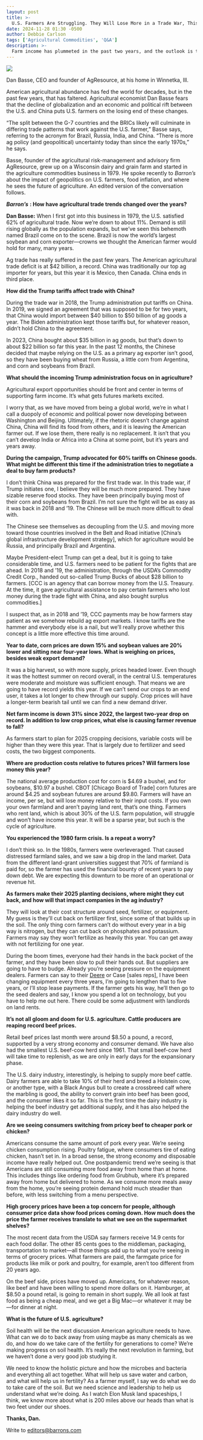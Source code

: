 ```yaml
---
layout: post
title: >-
  U.S. Farmers Are Struggling. They Will Lose More in a Trade War, This Ag Expert Says.
date: 2024-11-28 01:30 -0500
author: Debbie Carlson
tags: ['Agricultural Commodities', 'Q&A']
description: >-
  Farm income has plummeted in the past two years, and the outlook is troubling, says Dan Basse, founder of the advisory firm AgResource.  How dairy cows are helping.
---
```





 


 





![](https://images.barrons.com/im-23438853?width=548&height=365)


Dan Basse, CEO and founder of AgResource, at his home in Winnetka, Ill.











American agricultural abundance has fed the world for decades, but in the past few years, that has faltered. Agricultural economist Dan Basse fears that the decline of globalization and an economic and political rift between the U.S. and China puts U.S. farmers on the losing end of these changes.


“The split between the G-7 countries and the BRICs likely will culminate in differing trade patterns that work against the U.S. farmer,” Basse says, referring to the acronym for Brazil, Russia, India, and China. “There is more ag policy (and geopolitical) uncertainty today than since the early 1970s,” he says.


 Basse, founder of the agricultural risk-management and advisory firm AgResource, grew up on a Wisconsin dairy and grain farm and started in the agriculture commodities business in 1979. He spoke recently to *Barron’s* about the impact of geopolitics on U.S. farmers, food inflation, and where he sees the future of agriculture. An edited version of the conversation follows.


***Barron’s*** **: How have agricultural trade trends changed over the years?**


**Dan Basse:** When I first got into this business in 1979, the U.S. satisfied 62% of agricultural trade. Now we’re down to about 11%. Demand is still rising globally as the population expands, but we’ve seen this behemoth named Brazil come on to the scene. Brazil is now the world’s largest soybean and corn exporter—crowns we thought the American farmer would hold for many, many years.


Ag trade has really suffered in the past few years. The American agricultural trade deficit is at \$42 billion, a record. China was traditionally our top ag importer for years, but this year it is Mexico, then Canada. China ends in third place.


**How did the Trump tariffs affect trade with China?**


During the trade war in 2018, the Trump administration put tariffs on China. In 2019, we signed an agreement that was supposed to be for two years, that China would import between \$40 billion to \$50 billion of ag goods a year. The Biden administration kept those tariffs but, for whatever reason, didn’t hold China to the agreement.


In 2023, China bought about \$35 billion in ag goods, but that’s down to about \$22 billion so far this year. In the past 12 months, the Chinese decided that maybe relying on the U.S. as a primary ag exporter isn’t good, so they have been buying wheat from Russia, a little corn from Argentina, and corn and soybeans from Brazil.


**What should the incoming Trump administration focus on in agriculture?**


Agricultural export opportunities should be front and center in terms of supporting farm income. It’s what gets futures markets excited. 


I worry that, as we have moved from being a global world, we’re in what I call a duopoly of economic and political power now developing between Washington and Beijing. Ultimately, if the rhetoric doesn’t change against China, China will find its food from others, and it is leaving the American farmer out. If we lose them, there really is no replacement. It isn’t that you can’t develop India or Africa into a China at some point, but it’s years and years away. 


**During the campaign, Trump advocated for 60% tariffs on Chinese goods. What might be different this time if the administration tries to negotiate a deal to buy farm products?**


I don’t think China was prepared for the first trade war. In this trade war, if Trump initiates one, I believe they will be much more prepared. They have sizable reserve food stocks. They have been principally buying most of their corn and soybeans from Brazil. I’m not sure the fight will be as easy as it was back in 2018 and ’19. The Chinese will be much more difficult to deal with.


The Chinese see themselves as decoupling from the U.S. and moving more toward those countries involved in the Belt and Road initiative [China’s global infrastructure development strategy], which for agriculture would be Russia, and principally Brazil and Argentina.


Maybe President-elect Trump can get a deal, but it is going to take considerable time, and U.S. farmers need to be patient for the fights that are ahead. In 2018 and ’19, the administration, through the USDA’s Commodity Credit Corp., handed out so-called Trump Bucks of about \$28 billion to farmers. [CCC is an agency that can borrow money from the U.S. Treasury. At the time, it gave agricultural assistance to pay certain farmers who lost money during the trade fight with China, and also bought surplus commodities.]


I suspect that, as in 2018 and ’19, CCC payments may be how farmers stay patient as we somehow rebuild ag export markets. I know tariffs are the hammer and everybody else is a nail, but we’ll really prove whether this concept is a little more effective this time around.


**Year to date, corn prices are down 15% and soybean values are 20% lower and sitting near four-year lows. What is weighing on prices, besides weak export demand?**


It was a big harvest, so with more supply, prices headed lower. Even though it was the hottest summer on record overall, in the central U.S. temperatures were moderate and moisture was sufficient enough. That means we are going to have record yields this year. If we can’t send our crops to an end user, it takes a lot longer to chew through our supply. Crop prices will have a longer-term bearish tail until we can find a new demand driver.


**Net farm income is down 31% since 2022, the largest two-year drop on record. In addition to low crop prices, what else is causing farmer revenue to fall?**


As farmers start to plan for 2025 cropping decisions, variable costs will be higher than they were this year. That is largely due to fertilizer and seed costs, the two biggest components. 


**Where are production costs relative to futures prices? Will farmers lose money this year?**


The national average production cost for corn is \$4.69 a bushel, and for soybeans, \$10.97 a bushel. CBOT [Chicago Board of Trade] corn futures are around \$4.25 and soybean futures are around \$9.80. Farmers will have an income, per se, but will lose money relative to their input costs. If you own your own farmland and aren’t paying land rent, that’s one thing. Farmers who rent land, which is about 30% of the U.S. farm population, will struggle and won’t have income this year. It will be a sparse year, but such is the cycle of agriculture.


**You experienced the 1980 farm crisis. Is a repeat a worry?**


I don’t think so. In the 1980s, farmers were overleveraged. That caused distressed farmland sales, and we saw a big drop in the land market. Data from the different land-grant universities suggest that 70% of farmland is paid for, so the farmer has used the financial bounty of recent years to pay down debt. We are expecting this downturn to be more of an operational or revenue hit.


**As farmers make their 2025 planting decisions, where might they cut back, and how will that impact companies in the ag industry?**


They will look at their cost structure around seed, fertilizer, or equipment. My guess is they’ll cut back on fertilizer first, since some of that builds up in the soil. The only thing corn farmers can’t do without every year in a big way is nitrogen, but they can cut back on phosphates and potassium. Farmers may say they won’t fertilize as heavily this year. You can get away with not fertilizing for one year. 


During the boom times, everyone had their hands in the back pocket of the farmer, and they have been slow to pull their hands out. But suppliers are going to have to budge. Already you’re seeing pressure on the equipment dealers. Farmers can say to their [Deere](https://www.barrons.com/market-data/stocks/DE) or Case [sales reps], I have been changing equipment every three years, I’m going to lengthen that to five years, or I’ll stop lease payments. If the farmer gets his way, he’ll then go to the seed dealers and say, I know you spend a lot on technology, but you have to help me out here. There could be some adjustment with landlords on land rents.


**It’s not all gloom and doom for U.S. agriculture. Cattle producers are reaping record beef prices.**


Retail beef prices last month were around \$8.50 a pound, a record, supported by a very strong economy and consumer demand. We have also had the smallest U.S. beef-cow herd since 1961. That small beef-cow herd will take time to replenish, as we are only in early days for the expansionary phase. 





The U.S. dairy industry, interestingly, is helping to supply more beef cattle. Dairy farmers are able to take 10% of their herd and breed a Holstein cow, or another type, with a Black Angus bull to create a crossbreed calf where the marbling is good, the ability to convert grain into beef has been good, and the consumer likes it so far. This is the first time the dairy industry is helping the beef industry get additional supply, and it has also helped the dairy industry do well.


**Are we seeing consumers switching from pricey beef to cheaper pork or chicken?**


Americans consume the same amount of pork every year. We’re seeing chicken consumption rising. Poultry fatigue, where consumers tire of eating chicken, hasn’t set in. In a broad sense, the strong economy and disposable income have really helped out. One postpandemic trend we’re seeing is that Americans are still consuming more food away from home than at home. This includes things like ordering food from Grubhub, where it’s prepared away from home but delivered to home. As we consume more meals away from the home, you’re seeing protein demand hold much steadier than before, with less switching from a menu perspective.


**High grocery prices have been a top concern for people, although consumer price data show food prices coming down. How much does the price the farmer receives translate to what we see on the supermarket shelves?**


The most recent data from the USDA say farmers receive 14.9 cents for each food dollar. The other 85 cents goes to the middleman, packaging, transportation to market—all those things add up to what you’re seeing in terms of grocery prices. What farmers are paid, the farmgate price for products like milk or pork and poultry, for example, aren’t too different from 20 years ago. 


On the beef side, prices have moved up. Americans, for whatever reason, like beef and have been willing to spend more dollars on it. Hamburger, at \$8.50 a pound retail, is going to remain in short supply. We all look at fast food as being a cheap meal, and we get a Big Mac—or whatever it may be—for dinner at night.


**What is the future of U.S. agriculture?**


Soil health will be the next discussion American agriculture needs to have. What can we do to back away from using maybe as many chemicals as we do, and how do we take care of the fertility for generations to come? We’re making progress on soil health. It’s really the next revolution in farming, but we haven’t done a very good job studying it. 


We need to know the holistic picture and how the microbes and bacteria and everything all act together. What will help us save water and carbon, and what will help us in fertility? As a farmer myself, I say we do what we do to take care of the soil. But we need science and leadership to help us understand what we’re doing. As I watch Elon Musk land spaceships, I think, we know more about what is 200 miles above our heads than what is two feet under our shoes. 


**Thanks, Dan.**


Write to [editors@barrons.com](mailto:editors@barrons.com)









